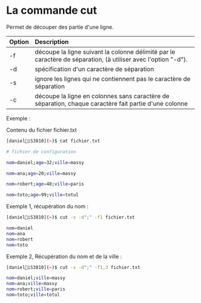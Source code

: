 # La commande cut

Permet de découper des partie d'une ligne.

| Option | Description |
|:---|:---|
| -f | découpe la ligne suivant la colonne délimité par le caractère de séparation, (à utiliser avec l'option "-d"). |
| -d | spécification d'un caractère de séparation |
| -s | ignore les lignes qui ne contiennent pas le caractère de séparation |
| -c | découpe la ligne en colonnes sans caractère de séparation, chaque caractère fait partie d'une colonne |

Exemple :

Contenu du fichier fichier.txt

```bash
[daniel🐧iS3810](~)$ cat fichier.txt 

# fichier de configuration

nom=daniel;age=32;ville=massy

nom=ana;age=20;ville=massy

nom=robert;age=48;ville=paris

nom=toto;age=99;ville=totul 

```

Exemple 1, récupération du nom :

```bash
[daniel🐧iS3810](~)$ cut -s -d";" -f1 fichier.txt 

nom=daniel
nom=ana
nom=robert
nom=toto

```

Exemple 2, Récupération du nom et de la ville :

```bash
[daniel🐧iS3810](~)$ cut -s -d";" -f1,3 fichier.txt

nom=daniel;ville=massy
nom=ana;ville=massy
nom=robert;ville=paris
nom=toto;ville=totul

```
